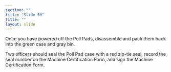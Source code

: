 ```yaml
---
section: ""
title: "Slide 60"
title: ""
layout: slide
---
```


Once you have powered off the Poll Pads, disassemble and pack them back into the green case and gray bin.

Two officers should seal the Poll Pad case with a red zip-tie seal, record the seal number on the Machine Certification Form, and sign the Machine Certification Form.

